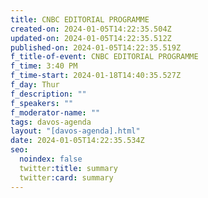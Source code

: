 ```yaml
---
title: CNBC EDITORIAL PROGRAMME
created-on: 2024-01-05T14:22:35.504Z
updated-on: 2024-01-05T14:22:35.512Z
published-on: 2024-01-05T14:22:35.519Z
f_title-of-event: CNBC EDITORIAL PROGRAMME
f_time: 3:40 PM
f_time-start: 2024-01-18T14:40:35.527Z
f_day: Thur
f_description: ""
f_speakers: ""
f_moderator-name: ""
tags: davos-agenda
layout: "[davos-agenda].html"
date: 2024-01-05T14:22:35.534Z
seo:
  noindex: false
  twitter:title: summary
  twitter:card: summary
---
```

